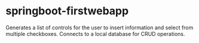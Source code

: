 # springboot-firstwebapp
Generates a list of controls for the user to insert information and select from multiple checkboxes. Connects to a local database for CRUD operations. 
